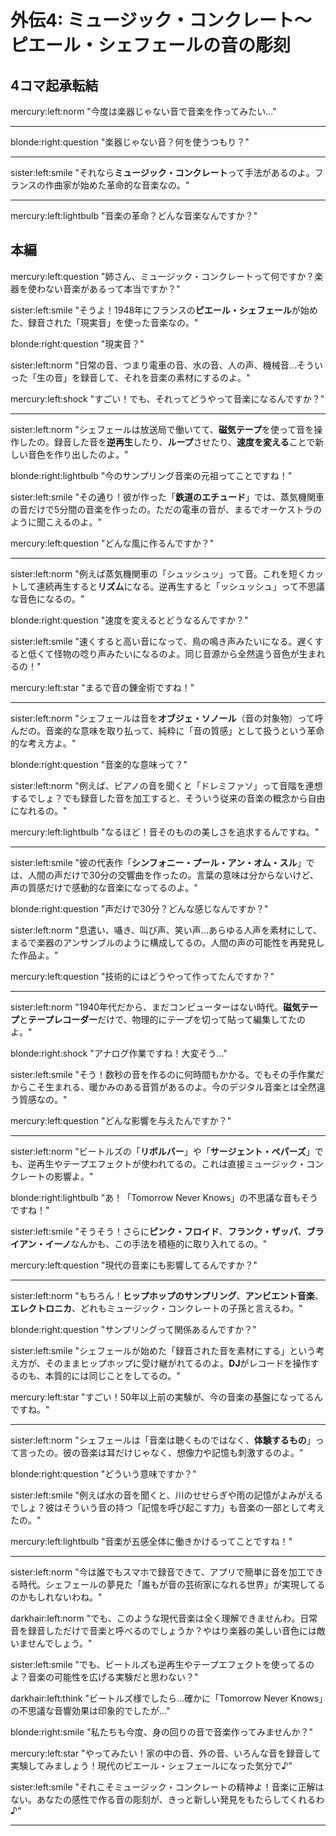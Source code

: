 # 外伝4: ミュージック・コンクレート〜ピエール・シェフェールの音の彫刻

## 4コマ起承転結

mercury:left:norm "今度は楽器じゃない音で音楽を作ってみたい..."

---

blonde:right:question "楽器じゃない音？何を使うつもり？"

---

sister:left:smile "それなら**ミュージック・コンクレート**って手法があるのよ。フランスの作曲家が始めた革命的な音楽なの。"

---

mercury:left:lightbulb "音楽の革命？どんな音楽なんですか？"

## 本編

mercury:left:question "姉さん、ミュージック・コンクレートって何ですか？楽器を使わない音楽があるって本当ですか？"

sister:left:smile "そうよ！1948年にフランスの**ピエール・シェフェール**が始めた、録音された「現実音」を使った音楽なの。"

blonde:right:question "現実音？"

sister:left:norm "日常の音、つまり電車の音、水の音、人の声、機械音...そういった「生の音」を録音して、それを音楽の素材にするのよ。"

mercury:left:shock "すごい！でも、それってどうやって音楽になるんですか？"

---

sister:left:norm "シェフェールは放送局で働いてて、**磁気テープ**を使って音を操作したの。録音した音を**逆再生**したり、**ループ**させたり、**速度を変える**ことで新しい音色を作り出したのよ。"

blonde:right:lightbulb "今のサンプリング音楽の元祖ってことですね！"

sister:left:smile "その通り！彼が作った「**鉄道のエチュード**」では、蒸気機関車の音だけで5分間の音楽を作ったの。ただの電車の音が、まるでオーケストラのように聞こえるのよ。"

mercury:left:question "どんな風に作るんですか？"

---

sister:left:norm "例えば蒸気機関車の「シュッシュッ」って音。これを短くカットして連続再生すると**リズム**になる。逆再生すると「ッシュッシュ」って不思議な音色になるの。"

blonde:right:question "速度を変えるとどうなるんですか？"

sister:left:smile "速くすると高い音になって、鳥の鳴き声みたいになる。遅くすると低くて怪物の唸り声みたいになるのよ。同じ音源から全然違う音色が生まれるの！"

mercury:left:star "まるで音の錬金術ですね！"

---

sister:left:norm "シェフェールは音を**オブジェ・ソノール**（音の対象物）って呼んだの。音楽的な意味を取り払って、純粋に「音の質感」として扱うという革命的な考え方よ。"

blonde:right:question "音楽的な意味って？"

sister:left:norm "例えば、ピアノの音を聞くと「ドレミファソ」って音階を連想するでしょ？でも録音した音を加工すると、そういう従来の音楽の概念から自由になれるの。"

mercury:left:lightbulb "なるほど！音そのものの美しさを追求するんですね。"

---

sister:left:smile "彼の代表作「**シンフォニー・プール・アン・オム・スル**」では、人間の声だけで30分の交響曲を作ったの。言葉の意味は分からないけど、声の質感だけで感動的な音楽になってるのよ。"

blonde:right:question "声だけで30分？どんな感じなんですか？"

sister:left:norm "息遣い、囁き、叫び声、笑い声...あらゆる人声を素材にして、まるで楽器のアンサンブルのように構成してるの。人間の声の可能性を再発見した作品よ。"

mercury:left:question "技術的にはどうやって作ってたんですか？"

---

sister:left:norm "1940年代だから、まだコンピューターはない時代。**磁気テープ**と**テープレコーダー**だけで、物理的にテープを切って貼って編集してたのよ。"

blonde:right:shock "アナログ作業ですね！大変そう..."

sister:left:smile "そう！数秒の音を作るのに何時間もかかる。でもその手作業だからこそ生まれる、暖かみのある音質があるのよ。今のデジタル音楽とは全然違う質感なの。"

mercury:left:question "どんな影響を与えたんですか？"

---

sister:left:norm "ビートルズの「**リボルバー**」や「**サージェント・ペパーズ**」でも、逆再生やテープエフェクトが使われてるの。これは直接ミュージック・コンクレートの影響よ。"

blonde:right:lightbulb "あ！「Tomorrow Never Knows」の不思議な音もそうですね！"

sister:left:smile "そうそう！さらに**ピンク・フロイド**、**フランク・ザッパ**、**ブライアン・イーノ**なんかも、この手法を積極的に取り入れてるの。"

mercury:left:question "現代の音楽にも影響してるんですか？"

---

sister:left:norm "もちろん！**ヒップホップのサンプリング**、**アンビエント音楽**、**エレクトロニカ**、どれもミュージック・コンクレートの子孫と言えるわ。"

blonde:right:question "サンプリングって関係あるんですか？"

sister:left:smile "シェフェールが始めた「録音された音を素材にする」という考え方が、そのままヒップホップに受け継がれてるのよ。**DJ**がレコードを操作するのも、本質的には同じことをしてるの。"

mercury:left:star "すごい！50年以上前の実験が、今の音楽の基盤になってるんですね。"

---

sister:left:norm "シェフェールは「音楽は聴くものではなく、**体験するもの**」って言ったの。彼の音楽は耳だけじゃなく、想像力や記憶も刺激するのよ。"

blonde:right:question "どういう意味ですか？"

sister:left:smile "例えば水の音を聞くと、川のせせらぎや雨の記憶がよみがえるでしょ？彼はそういう音の持つ「記憶を呼び起こす力」も音楽の一部として考えたの。"

mercury:left:lightbulb "音楽が五感全体に働きかけるってことですね！"

---

sister:left:norm "今は誰でもスマホで録音できて、アプリで簡単に音を加工できる時代。シェフェールの夢見た「誰もが音の芸術家になれる世界」が実現してるのかもしれないわね。"

darkhair:left:norm "でも、このような現代音楽は全く理解できませんわ。日常音を録音しただけで音楽と呼べるのでしょうか？やはり楽器の美しい音色には敵いませんでしょう。"

sister:left:smile "でも、ビートルズも逆再生やテープエフェクトを使ってるのよ？音楽の可能性を広げる実験だと思わない？"

darkhair:left:think "ビートルズ様でしたら...確かに「Tomorrow Never Knows」の不思議な音響効果は印象的でしたが..."

blonde:right:smile "私たちも今度、身の回りの音で音楽作ってみませんか？"

mercury:left:star "やってみたい！家の中の音、外の音、いろんな音を録音して実験してみましょう！現代のピエール・シェフェールになった気分で♪"

sister:left:smile "それこそミュージック・コンクレートの精神よ！音楽に正解はない。あなたの感性で作る音の彫刻が、きっと新しい発見をもたらしてくれるわ♪"

---

<!-- 参考文献・根拠資料 -->
<!-- 
- ピエール・シェフェール: 1948年ミュージック・コンクレート創始、フランス放送局での活動
- 「鉄道のエチュード」: 1948年作品、蒸気機関車音のみによる5分間の楽曲
- 「シンフォニー・プール・アン・オム・スル」: 人間の声のみによる30分交響曲
- 磁気テープ技術: 1940年代の録音・編集技術
- オブジェ・ソノール概念: 音の対象物として音を扱う理論
- ビートルズへの影響: 「リボルバー」「サージェント・ペパーズ」での逆再生・テープエフェクト
- 現代音楽への影響: ヒップホップサンプリング、アンビエント音楽、エレクトロニカ
-->